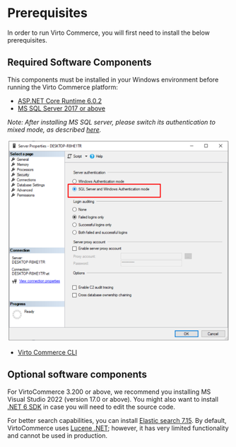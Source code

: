 ﻿# Prerequisites
In order to run Virto Commerce, you will first need to install the below prerequisites.

## Required Software Components
This components must be installed in your Windows environment before running the Virto Commerce platform:

 - [ASP.NET Core Runtime 6.0.2](https://dotnet.microsoft.com/en-us/download/dotnet/6.0 "Installing ASP.NET Core Runtime")
 - [MS SQL Server 2017 or above](https://www.microsoft.com/en-us/sql-server/sql-server-downloads "Installing MS SQL Server")

*Note: After installing MS SQL server, please switch its authentication to mixed mode, as described [here](https://www.top-password.com/knowledge/sql-server-authentication-mode.html).*

![Selecting server authentication mode](./media/01-selecting-server-authentication.png)

- [Virto Commerce CLI](https://github.com/VirtoCommerce/vc-build)

## Optional software components
For VirtoCommerce 3.200 or above, we recommend you installing MS Visual Studio 2022 (version 17.0 or above). You might also want to install [.NET 6 SDK](https://dotnet.microsoft.com/en-us/download/dotnet/6.0 "Installing .NET 6 SDK") in case you will need to edit the source code.

For better search capabilities, you can install [Elastic search 7.15](https://www.elastic.co/downloads/past-releases/elasticsearch-7-15-0). By default, VirtoCommerce uses [Lucene .NET](https://lucenenet.apache.org/); however, it has very limited functionality and cannot be used in production.
